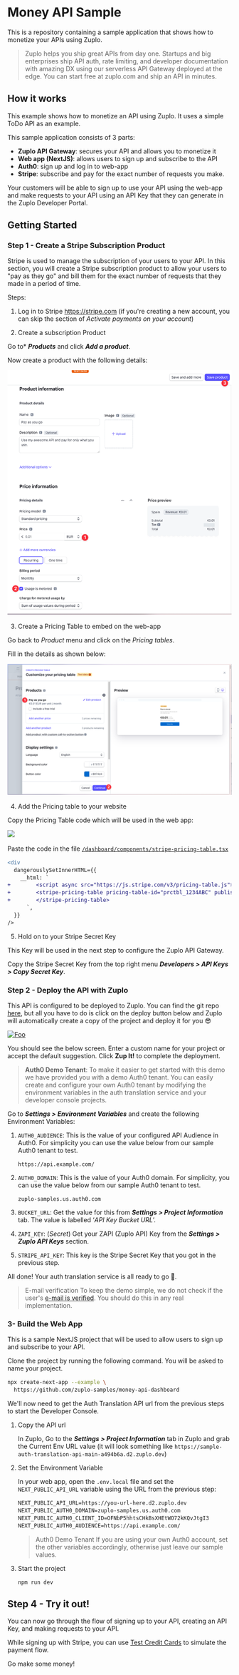 # Money API Sample

This is a repository containing a sample application that shows how to monetize your APIs using Zuplo.

> Zuplo helps you ship great APIs from day one. Startups and big enterprises ship API auth, rate limiting, and developer documentation with amazing DX using our serverless API Gateway deployed at the edge. You can start free at zuplo.com and ship an API in minutes.

## How it works

This example shows how to monetize an API using Zuplo. It uses a simple ToDo API as an example.

This sample application consists of 3 parts:

- **Zuplo API Gateway**: secures your API and allows you to monetize it
- **Web app (NextJS)**: allows users to sign up and subscribe to the API
- **Auth0**: sign up and log in to web-app
- **Stripe**: subscribe and pay for the exact number of requests you make.

Your customers will be able to sign up to use your API using the web-app and make requests to your API using an API Key that they can generate in the Zuplo Developer Portal.

## Getting Started

### Step 1 - Create a Stripe Subscription Product

Stripe is used to manage the subscription of your users to your API. In this section, you will create a Stripe subscription product to allow your users to "pay as they go" and bill them for the exact number of requests that they made in a period of time.

Steps:

1. Log in to Stripe https://stripe.com (if you're creating a new account, you can skip the section of _Activate payments on your account_)

2. Create a subscription Product

Go to\* **_Products_** and click **_Add a product_**.

Now create a product with the following details:

![Stripe Add Product Step 2](./assets/stripe-add-product-step-2.png)

3. Create a Pricing Table to embed on the web-app

Go back to _Product_ menu and click on the _Pricing tables_.

Fill in the details as shown below:

![](./assets/stripe-add-pricing-table-2.png)

4. Add the Pricing table to your website

Copy the Pricing Table code which will be used in the web app:

![](./assets/stripe-add-pricing-table-4.png)

Paste the code in the file [`/dashboard/components/stripe-pricing-table.tsx`](./dashboard/components/stripe-pricing-table.tsx)

```diff
<div
  dangerouslySetInnerHTML={{
    __html: `
+        <script async src="https://js.stripe.com/v3/pricing-table.js"></script>
+        <stripe-pricing-table pricing-table-id="prctbl_1234ABC" publishable-key="pk_test_1234ABC">
+        </stripe-pricing-table>
      `,
  }}
/>
```

5. Hold on to your Stripe Secret Key

This Key will be used in the next step to configure the Zuplo API Gateway.

Copy the Stripe Secret Key from the top right menu **_Developers > API Keys > Copy Secret Key_**.

### Step 2 - Deploy the API with Zuplo

This API is configured to be deployed to Zuplo. You can find the git repo
[here](https://github.com/zuplo/money-api-example), but all you have
to do is click on the deploy button below and Zuplo will automatically create a
copy of the project and deploy it for you 😎

[![Foo](https://cdn.zuplo.com/www/zupit.svg)](http://portal.zuplo.com/zup-it?sourceRepoUrl=https://github.com/zuplo-samples/money-api-zup)

You should see the below screen. Enter a custom name for your project or accept
the default suggestion. Click **Zup It!** to complete the deployment.

> **Auth0 Demo Tenant**:
> To make it easier to get started with this demo we have provided you with a demo
> Auth0 tenant. You can easily create and configure your own Auth0 tenant by
> modifying the environment variables in the auth translation service and your
> developer console projects.

Go to **_Settings > Environment Variables_** and create the following
Environment Variables:

1. `AUTH0_AUDIENCE`: This is the value of your configured API Audience in Auth0.
   For simplicity you can use the value below from our sample Auth0 tenant to
   test.

   ```
   https://api.example.com/
   ```

1. `AUTH0_DOMAIN`: This is the value of your Auth0 domain. For simplicity, you
   can use the value below from our sample Auth0 tenant to test.

   ```
   zuplo-samples.us.auth0.com
   ```

1. `BUCKET_URL`: Get the value for this from **_Settings > Project
   Information_** tab. The value is labelled ‘_API Key Bucket URL_’.
1. `ZAPI_KEY`: (_Secret_) Get your ZAPI (Zuplo API) Key from the **_Settings >
   Zuplo API Keys_** section.
1. `STRIPE_API_KEY`: This key is the Stripe Secret Key that you got in the
   previous step.

All done! Your auth translation service is all ready to go 👏.

> E-mail verification
> To keep the demo simple, we do not check if the user's
> [e-mail is verified](https://auth0.com/docs/manage-users/user-accounts/verify-emails).
> You should do this in any real implementation.

### 3- Build the Web App

This is a sample NextJS project that will be used to allow users to sign up and
subscribe to your API.

Clone the project by running the following command. You will be asked to name your project.

```sh
npx create-next-app --example \
  https://github.com/zuplo-samples/money-api-dashboard
```

We'll now need to get the Auth Translation API url from the previous steps to
start the Developer Console.

1.  Copy the API url

    In Zuplo, Go to the **_Settings > Project Information_** tab in Zuplo and
    grab the Current Env URL value (it will look something like
    `https://sample-auth-translation-api-main-a494b6a.d2.zuplo.dev`)

2.  Set the Environment Variable

    In your web app, open the `.env.local` file and set the
    `NEXT_PUBLIC_API_URL` variable using the URL from the previous step:

    ```txt title=.env.local {1}
    NEXT_PUBLIC_API_URL=https://you-url-here.d2.zuplo.dev
    NEXT_PUBLIC_AUTH0_DOMAIN=zuplo-samples.us.auth0.com
    NEXT_PUBLIC_AUTH0_CLIENT_ID=OFNbP5hhtsCHkBsXHEtWO72kKQvJtgI3
    NEXT_PUBLIC_AUTH0_AUDIENCE=https://api.example.com/
    ```

    > Auth0 Demo Tenant
    > If you are using your own Auth0 account, set the other variables
    > accordingly, otherwise just leave our sample values.

3.  Start the project

    ```
    npm run dev
    ```

## Step 4 - Try it out!

You can now go through the flow of signing up to your API, creating an API Key, and making requests to your API.

While signing up with Stripe, you can use [Test Credit Cards](https://stripe.com/docs/testing) to simulate the payment flow.

Go make some money!
